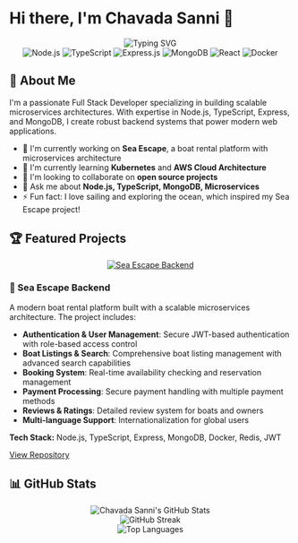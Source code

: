 # Hi there, I'm Chavada Sanni 👋

<div align="center">
  <img src="https://readme-typing-svg.herokuapp.com?font=Fira+Code&weight=600&size=28&duration=3000&pause=1000&color=2E9FD1&center=true&vCenter=true&width=600&lines=Microservices+Architect;Full+Stack+Developer;Node.js+%26+TypeScript+Expert;MongoDB+Specialist" alt="Typing SVG" />
</div>

<div align="center">
  <img src="https://img.shields.io/badge/Node.js-339933?style=for-the-badge&logo=nodedotjs&logoColor=white" alt="Node.js" />
  <img src="https://img.shields.io/badge/TypeScript-007ACC?style=for-the-badge&logo=typescript&logoColor=white" alt="TypeScript" />
  <img src="https://img.shields.io/badge/Express.js-000000?style=for-the-badge&logo=express&logoColor=white" alt="Express.js" />
  <img src="https://img.shields.io/badge/MongoDB-4EA94B?style=for-the-badge&logo=mongodb&logoColor=white" alt="MongoDB" />
  <img src="https://img.shields.io/badge/React-20232A?style=for-the-badge&logo=react&logoColor=61DAFB" alt="React" />
  <img src="https://img.shields.io/badge/Docker-2CA5E0?style=for-the-badge&logo=docker&logoColor=white" alt="Docker" />
</div>

## 🚀 About Me

I'm a passionate Full Stack Developer specializing in building scalable microservices architectures. With expertise in Node.js, TypeScript, Express, and MongoDB, I create robust backend systems that power modern web applications.

- 🔭 I'm currently working on **Sea Escape**, a boat rental platform with microservices architecture
- 🌱 I'm currently learning **Kubernetes** and **AWS Cloud Architecture**
- 👯 I'm looking to collaborate on **open source projects**
- 💬 Ask me about **Node.js, TypeScript, MongoDB, Microservices**
- ⚡ Fun fact: I love sailing and exploring the ocean, which inspired my Sea Escape project!

## 🏆 Featured Projects

<div align="center">
  <a href="https://github.com/Sumit5745/sea-escape-backend">
    <img src="https://github-readme-stats.vercel.app/api/pin/?username=Sumit5745&repo=sea-escape-backend&theme=tokyonight" alt="Sea Escape Backend" />
  </a>
</div>

### 🚢 Sea Escape Backend

A modern boat rental platform built with a scalable microservices architecture. The project includes:

- **Authentication & User Management**: Secure JWT-based authentication with role-based access control
- **Boat Listings & Search**: Comprehensive boat listing management with advanced search capabilities
- **Booking System**: Real-time availability checking and reservation management
- **Payment Processing**: Secure payment handling with multiple payment methods
- **Reviews & Ratings**: Detailed review system for boats and owners
- **Multi-language Support**: Internationalization for global users

**Tech Stack:** Node.js, TypeScript, Express, MongoDB, Docker, Redis, JWT

[View Repository](https://github.com/Sumit5745/sea-escape-backend)

## 📊 GitHub Stats

<div align="center">
  <img src="https://github-readme-stats.vercel.app/api?username=Sumit5745&show_icons=true&theme=tokyonight" alt="Chavada Sanni's GitHub Stats" />
</div>

<div align="center">
  <img src="https://github-readme-streak-stats.herokuapp.com/?user=Sumit5745&theme=tokyonight" alt="GitHub Streak" />
</div>

<div align="center">
  <img src="https://github-readme-stats.vercel.app/api/top-langs/?username=Sumit5745&layout=compact&theme=tokyonight" alt="Top Languages" />
</div>